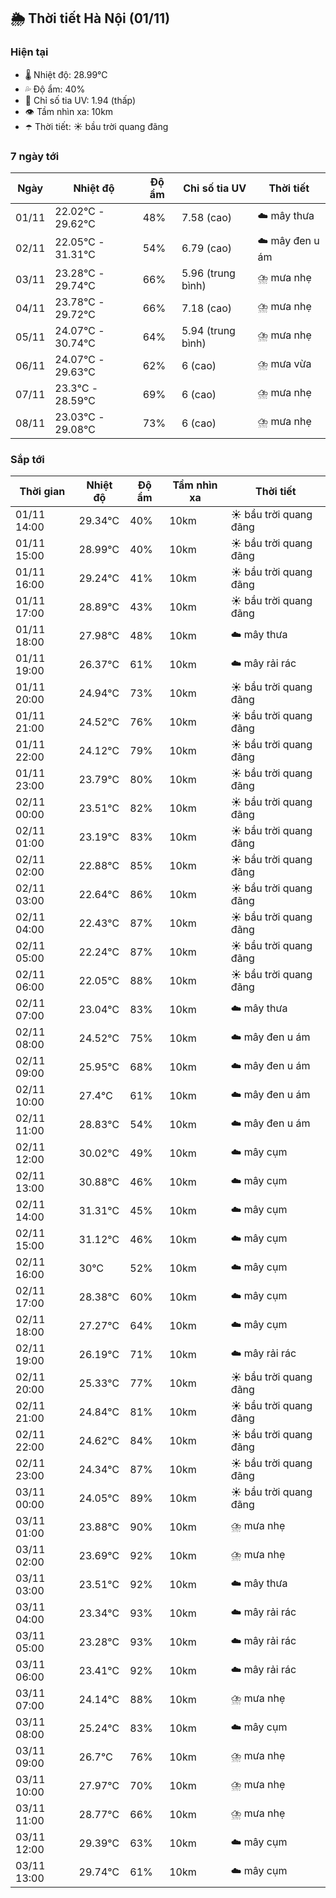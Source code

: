 ## 🌦️ Thời tiết Hà Nội (01/11)

### Hiện tại

- 🌡️ Nhiệt độ: 28.99℃
- 💦 Độ ẩm: 40%
- 🌟 Chỉ số tia UV: 1.94 (thấp)
- 👁️ Tầm nhìn xa: 10km
- ☂️ Thời tiết: ☀️ bầu trời quang đãng

### 7 ngày tới

| Ngày | Nhiệt độ | Độ ẩm | Chỉ số tia UV | Thời tiết |
| --- | --- | --- | --- | --- |
| 01/11 | 22.02℃ - 29.62℃ | 48% | 7.58 (cao) | ☁️ mây thưa |
| 02/11 | 22.05℃ - 31.31℃ | 54% | 6.79 (cao) | ☁️ mây đen u ám |
| 03/11 | 23.28℃ - 29.74℃ | 66% | 5.96 (trung bình) | ⛈️ mưa nhẹ |
| 04/11 | 23.78℃ - 29.72℃ | 66% | 7.18 (cao) | ⛈️ mưa nhẹ |
| 05/11 | 24.07℃ - 30.74℃ | 64% | 5.94 (trung bình) | ⛈️ mưa nhẹ |
| 06/11 | 24.07℃ - 29.63℃ | 62% | 6 (cao) | ⛈️ mưa vừa |
| 07/11 | 23.3℃ - 28.59℃ | 69% | 6 (cao) | ⛈️ mưa nhẹ |
| 08/11 | 23.03℃ - 29.08℃ | 73% | 6 (cao) | ⛈️ mưa nhẹ |

### Sắp tới

| Thời gian | Nhiệt độ | Độ ẩm | Tầm nhìn xa | Thời tiết |
| --- | --- | --- | --- | --- |
| 01/11 14:00 | 29.34℃ | 40% | 10km | ☀️ bầu trời quang đãng |
| 01/11 15:00 | 28.99℃ | 40% | 10km | ☀️ bầu trời quang đãng |
| 01/11 16:00 | 29.24℃ | 41% | 10km | ☀️ bầu trời quang đãng |
| 01/11 17:00 | 28.89℃ | 43% | 10km | ☀️ bầu trời quang đãng |
| 01/11 18:00 | 27.98℃ | 48% | 10km | ☁️ mây thưa |
| 01/11 19:00 | 26.37℃ | 61% | 10km | ☁️ mây rải rác |
| 01/11 20:00 | 24.94℃ | 73% | 10km | ☀️ bầu trời quang đãng |
| 01/11 21:00 | 24.52℃ | 76% | 10km | ☀️ bầu trời quang đãng |
| 01/11 22:00 | 24.12℃ | 79% | 10km | ☀️ bầu trời quang đãng |
| 01/11 23:00 | 23.79℃ | 80% | 10km | ☀️ bầu trời quang đãng |
| 02/11 00:00 | 23.51℃ | 82% | 10km | ☀️ bầu trời quang đãng |
| 02/11 01:00 | 23.19℃ | 83% | 10km | ☀️ bầu trời quang đãng |
| 02/11 02:00 | 22.88℃ | 85% | 10km | ☀️ bầu trời quang đãng |
| 02/11 03:00 | 22.64℃ | 86% | 10km | ☀️ bầu trời quang đãng |
| 02/11 04:00 | 22.43℃ | 87% | 10km | ☀️ bầu trời quang đãng |
| 02/11 05:00 | 22.24℃ | 87% | 10km | ☀️ bầu trời quang đãng |
| 02/11 06:00 | 22.05℃ | 88% | 10km | ☀️ bầu trời quang đãng |
| 02/11 07:00 | 23.04℃ | 83% | 10km | ☁️ mây thưa |
| 02/11 08:00 | 24.52℃ | 75% | 10km | ☁️ mây đen u ám |
| 02/11 09:00 | 25.95℃ | 68% | 10km | ☁️ mây đen u ám |
| 02/11 10:00 | 27.4℃ | 61% | 10km | ☁️ mây đen u ám |
| 02/11 11:00 | 28.83℃ | 54% | 10km | ☁️ mây đen u ám |
| 02/11 12:00 | 30.02℃ | 49% | 10km | ☁️ mây cụm |
| 02/11 13:00 | 30.88℃ | 46% | 10km | ☁️ mây cụm |
| 02/11 14:00 | 31.31℃ | 45% | 10km | ☁️ mây cụm |
| 02/11 15:00 | 31.12℃ | 46% | 10km | ☁️ mây cụm |
| 02/11 16:00 | 30℃ | 52% | 10km | ☁️ mây cụm |
| 02/11 17:00 | 28.38℃ | 60% | 10km | ☁️ mây cụm |
| 02/11 18:00 | 27.27℃ | 64% | 10km | ☁️ mây cụm |
| 02/11 19:00 | 26.19℃ | 71% | 10km | ☁️ mây rải rác |
| 02/11 20:00 | 25.33℃ | 77% | 10km | ☀️ bầu trời quang đãng |
| 02/11 21:00 | 24.84℃ | 81% | 10km | ☀️ bầu trời quang đãng |
| 02/11 22:00 | 24.62℃ | 84% | 10km | ☀️ bầu trời quang đãng |
| 02/11 23:00 | 24.34℃ | 87% | 10km | ☀️ bầu trời quang đãng |
| 03/11 00:00 | 24.05℃ | 89% | 10km | ☀️ bầu trời quang đãng |
| 03/11 01:00 | 23.88℃ | 90% | 10km | ⛈️ mưa nhẹ |
| 03/11 02:00 | 23.69℃ | 92% | 10km | ⛈️ mưa nhẹ |
| 03/11 03:00 | 23.51℃ | 92% | 10km | ☁️ mây thưa |
| 03/11 04:00 | 23.34℃ | 93% | 10km | ☁️ mây rải rác |
| 03/11 05:00 | 23.28℃ | 93% | 10km | ☁️ mây rải rác |
| 03/11 06:00 | 23.41℃ | 92% | 10km | ☁️ mây rải rác |
| 03/11 07:00 | 24.14℃ | 88% | 10km | ⛈️ mưa nhẹ |
| 03/11 08:00 | 25.24℃ | 83% | 10km | ☁️ mây cụm |
| 03/11 09:00 | 26.7℃ | 76% | 10km | ⛈️ mưa nhẹ |
| 03/11 10:00 | 27.97℃ | 70% | 10km | ⛈️ mưa nhẹ |
| 03/11 11:00 | 28.77℃ | 66% | 10km | ⛈️ mưa nhẹ |
| 03/11 12:00 | 29.39℃ | 63% | 10km | ☁️ mây cụm |
| 03/11 13:00 | 29.74℃ | 61% | 10km | ☁️ mây cụm |
